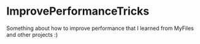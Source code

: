 # ImprovePerformanceTricks
Something about how to improve performance that I learned from MyFiles and other projects :)
